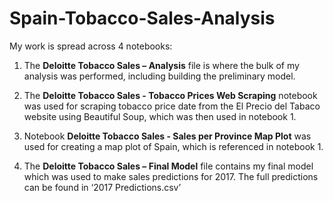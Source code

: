# Spain-Tobacco-Sales-Analysis

My work is spread across 4 notebooks:

1. The **Deloitte Tobacco Sales – Analysis** file is where the bulk of my analysis was performed, including building the preliminary model.

2. The **Deloitte Tobacco Sales - Tobacco Prices Web Scraping** notebook was used for scraping tobacco price date from the El Precio del Tabaco website using Beautiful Soup, which was then used in notebook 1.

3. Notebook **Deloitte Tobacco Sales - Sales per Province Map Plot** was used for creating a map plot of Spain, which is referenced in notebook 1.

4. The **Deloitte Tobacco Sales – Final Model** file contains my final model which was used to make sales predictions for 2017. The full predictions can be found in ‘2017 Predictions.csv’
